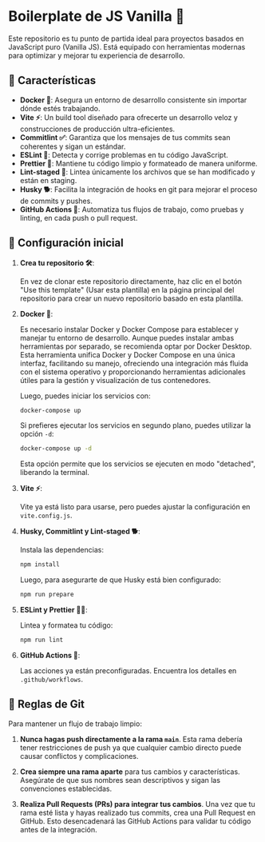 # Boilerplate de JS Vanilla 🚀

Este repositorio es tu punto de partida ideal para proyectos basados en JavaScript puro (Vanilla JS). Está equipado con herramientas modernas para optimizar y mejorar tu experiencia de desarrollo.

## 🌟 Características

- **Docker 🐳**: Asegura un entorno de desarrollo consistente sin importar dónde estés trabajando.
- **Vite ⚡**: Un build tool diseñado para ofrecerte un desarrollo veloz y construcciones de producción ultra-eficientes.
- **Commitlint ✅**: Garantiza que los mensajes de tus commits sean coherentes y sigan un estándar.
- **ESLint 📜**: Detecta y corrige problemas en tu código JavaScript.
- **Prettier 🎨**: Mantiene tu código limpio y formateado de manera uniforme.
- **Lint-staged 💼**: Lintea únicamente los archivos que se han modificado y están en staging.
- **Husky 🐕**: Facilita la integración de hooks en git para mejorar el proceso de commits y pushes.
- **GitHub Actions 🤖**: Automatiza tus flujos de trabajo, como pruebas y linting, en cada push o pull request.

## 🚀 Configuración inicial

1. **Crea tu repositorio 🛠️**:

   En vez de clonar este repositorio directamente, haz clic en el botón "Use this template" (Usar esta plantilla) en la página principal del repositorio para crear un nuevo repositorio basado en esta plantilla.

2. **Docker 🐳**:

   Es necesario instalar Docker y Docker Compose para establecer y manejar tu entorno de desarrollo. Aunque puedes instalar ambas herramientas por separado, se recomienda optar por Docker Desktop. Esta herramienta unifica Docker y Docker Compose en una única interfaz, facilitando su manejo, ofreciendo una integración más fluida con el sistema operativo y proporcionando herramientas adicionales útiles para la gestión y visualización de tus contenedores.

   Luego, puedes iniciar los servicios con:

   ```bash
   docker-compose up
   ```

   Si prefieres ejecutar los servicios en segundo plano, puedes utilizar la opción `-d`:

   ```bash
   docker-compose up -d
   ```

   Esta opción permite que los servicios se ejecuten en modo "detached", liberando la terminal.

3. **Vite ⚡**:

   Vite ya está listo para usarse, pero puedes ajustar la configuración en `vite.config.js`.

4. **Husky, Commitlint y Lint-staged 🐕**:

   Instala las dependencias:

   ```bash
   npm install
   ```

   Luego, para asegurarte de que Husky está bien configurado:

   ```bash
   npm run prepare
   ```

5. **ESLint y Prettier 📜🎨**:

   Lintea y formatea tu código:

   ```bash
   npm run lint
   ```

6. **GitHub Actions 🤖**:

   Las acciones ya están preconfiguradas. Encuentra los detalles en `.github/workflows`.

## 📢 Reglas de Git

Para mantener un flujo de trabajo limpio:

1. **Nunca hagas push directamente a la rama `main`**. Esta rama debería tener restricciones de push ya que cualquier cambio directo puede causar conflictos y complicaciones.

2. **Crea siempre una rama aparte** para tus cambios y características. Asegúrate de que sus nombres sean descriptivos y sigan las convenciones establecidas.

3. **Realiza Pull Requests (PRs) para integrar tus cambios**. Una vez que tu rama esté lista y hayas realizado tus commits, crea una Pull Request en GitHub. Esto desencadenará las GitHub Actions para validar tu código antes de la integración.
